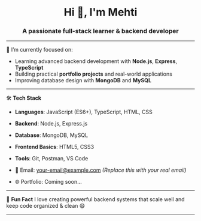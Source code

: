 <h1 align="center">Hi 👋, I'm Mehti</h1>
<h3 align="center">A passionate full-stack learner & backend developer</h3>

---

🌱 I’m currently focused on:
- Learning advanced backend development with **Node.js**, **Express**, **TypeScript**
- Building practical **portfolio projects** and real-world applications
- Improving database design with **MongoDB** and **MySQL**

---

🛠️ **Tech Stack**
- **Languages**: JavaScript (ES6+), TypeScript, HTML, CSS
- **Backend**: Node.js, Express.js
- **Database**: MongoDB, MySQL
- **Frontend Basics**: HTML5, CSS3
- **Tools**: Git, Postman, VS Code


- 📧 Email: your-email@example.com *(Replace this with your real email)*
- 🌐 Portfolio: Coming soon...

---

💬 **Fun Fact**
I love creating powerful backend systems that scale well and keep code organized & clean 😄

---
